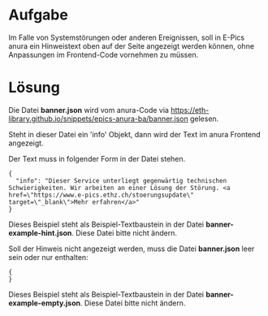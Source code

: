 # Aufgabe
Im Falle von Systemstörungen oder anderen Ereignissen, soll in E-Pics anura ein Hinweistext oben auf der Seite angezeigt werden können, ohne Anpassungen im Frontend-Code vornehmen zu müssen.
 
# Lösung
Die Datei **banner.json** wird vom anura-Code via https://eth-library.github.io/snippets/epics-anura-ba/banner.json gelesen.

Steht in dieser Datei ein 'info' Objekt, dann wird der Text im anura Frontend angezeigt.

Der Text muss in folgender Form in der Datei stehen.
```
{
  "info": "Dieser Service unterliegt gegenwärtig technischen Schwierigkeiten. Wir arbeiten an einer Lösung der Störung. <a href=\"https://www.e-pics.ethz.ch/stoerungsupdate\" target=\"_blank\">Mehr erfahren</a>"
}
```

Dieses Beispiel steht als Beispiel-Textbaustein in der Datei **banner-example-hint.json**.
Diese Datei bitte nicht ändern.

Soll der Hinweis nicht angezeigt werden, muss die Datei **banner.json** leer sein oder nur enthalten:
```
{
}
```

Dieses Beispiel steht als Beispiel-Textbaustein in der Datei **banner-example-empty.json**.
Diese Datei bitte nicht ändern.
